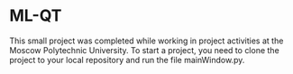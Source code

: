 # ML-QT

This small project was completed while working in project activities at the Moscow Polytechnic University.
To start a project, you need to clone the project to your local repository and run the file mainWindow.py.
